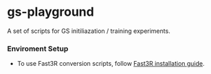 # gs-playground

A set of scripts for GS initiliazation / training experiments.

### Enviroment Setup

* To use Fast3R conversion scripts, follow [Fast3R installation guide](https://github.com/facebookresearch/fast3r).